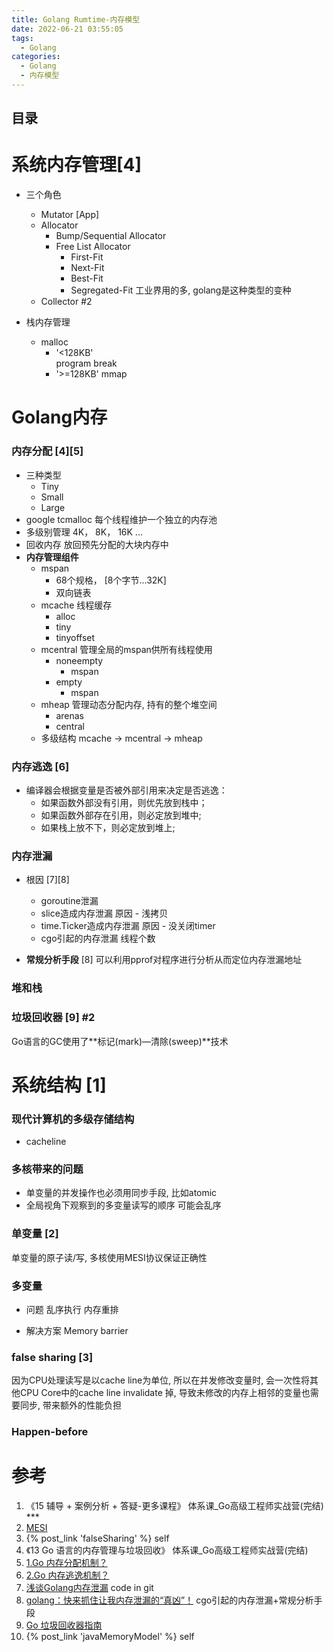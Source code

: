 ```yaml
---
title: Golang Rumtime-内存模型
date: 2022-06-21 03:55:05
tags:
  - Golang
categories:
  - Golang  
  - 内存模型
---
```


<p></p>
<!-- more -->

## 目录
<!-- toc -->

# 系统内存管理[4]
+ 三个角色 
  + Mutator [App]
  + Allocator
    - Bump/Sequential  Allocator
    - Free List Allocator
      - First-Fit
      - Next-Fit
      - Best-Fit
      - Segregated-Fit
        工业界用的多, golang是这种类型的变种
  + Collector  #2

+ 栈内存管理
  - malloc
    + '<128KB'  
      program break
    + '>=128KB' 
      mmap 


# Golang内存 
### 内存分配 [4][5]
+ 三种类型
  - Tiny
  - Small
  - Large
+ google tcmalloc
  每个线程维护一个独立的内存池
+ 多级别管理
  4K， 8K， 16K ...
+ 回收内存
  放回预先分配的大块内存中
+ **内存管理组件**
  - mspan
    - 68个规格， [8个字节...32K]
    - 双向链表
  - mcache 线程缓存 
    + alloc
    + tiny
    + tinyoffset
  - mcentral 管理全局的mspan供所有线程使用
    + noneempty
      - mspan
    + empty
      - mspan
  - mheap 管理动态分配内存, 持有的整个堆空间
    + arenas
    + central  
  - 多级结构
    mcache -> mcentral -> mheap
    
### 内存逃逸 [6]
+ 编译器会根据变量是否被外部引用来决定是否逃逸：
    - 如果函数外部没有引用，则优先放到栈中；
    - 如果函数外部存在引用，则必定放到堆中;
    - 如果栈上放不下，则必定放到堆上;

### 内存泄漏 
+ 根因 [7][8]
  - goroutine泄漏
  - slice造成内存泄漏
    原因 - 浅拷贝
  - time.Ticker造成内存泄漏
    原因 - 没关闭timer
  - cgo引起的内存泄漏
    线程个数
    
  
+ **常规分析手段** [8]
  可以利用pprof对程序进行分析从而定位内存泄漏地址

### 堆和栈

### 垃圾回收器 [9] #2
 Go语言的GC使用了**标记(mark)—清除(sweep)**技术

# 系统结构 [1]
### 现代计算机的多级存储结构
+ cacheline

### 多核带来的问题 
+ 单变量的并发操作也必须用同步手段,  比如atomic
+ 全局视角下观察到的多变量读写的顺序 可能会乱序

### 单变量  [2]
单变量的原子读/写,   多核使用MESI协议保证正确性

### 多变量 
+ 问题
  乱序执行  内存重排
  
+ 解决方案
  Memory barrier   

### false sharing  [3]
因为CPU处理读写是以cache line为单位, 所以在并发修改变量时,  会一次性将其他CPU Core中的cache line invalidate 掉, 导致未修改的内存上相邻的变量也需要同步,  带来额外的性能负担

### Happen-before 

# 参考
1. 《15 辅导 + 案例分析 + 答疑-更多课程》  体系课_Go高级工程师实战营(完结)  ***
2. [MESI](https://www.scss.tcd.ie/Jeremy.Jones/VivioJS/caches/MESIHelp.htm)
3. {% post_link 'falseSharing' %}  self
4. 《13 Go 语言的内存管理与垃圾回收》 体系课_Go高级工程师实战营(完结) 
5.  [1.Go 内存分配机制？](https://www.golangroadmap.com/class/gointerview/8-1.html#%E8%AE%BE%E8%AE%A1%E6%80%9D%E6%83%B3) 
6.  [2.Go 内存逃逸机制？](https://www.golangroadmap.com/class/gointerview/8-2.html#%E6%A6%82%E5%BF%B5)
7.  [浅谈Golang内存泄漏](https://cloud.tencent.com/developer/article/2134737)  code in git
8.  [golang：快来抓住让我内存泄漏的“真凶”！](https://cloud.tencent.com/developer/article/2279678)  cgo引起的内存泄漏+常规分析手段
9.  [Go 垃圾回收器指南](https://colobu.com/2022/07/16/A-Guide-to-the-Go-Garbage-Collector/) 
100. {% post_link 'javaMemoryModel' %} self
